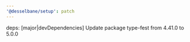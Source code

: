 ```yaml
---
'@desselbane/setup': patch
---
```


deps: [major|devDependencies] Update package type-fest from 4.41.0 to 5.0.0

